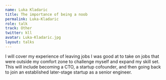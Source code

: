 ```yaml
---
name: Luka Kladaric
title: The importance of being a noob
permalink: Luka-Kladaric
role: talk
track: Other
twitter: kll
avatar: Luka-Kladaric.jpg
layout: talks
---
```


I will cover my experience of leaving jobs I was good at to take on jobs that were outside my comfort zone to challenge myself and expand my skill set. This will include becoming a CTO, a startup cofounder, and then going back to join an established later-stage startup as a senior engineer.
